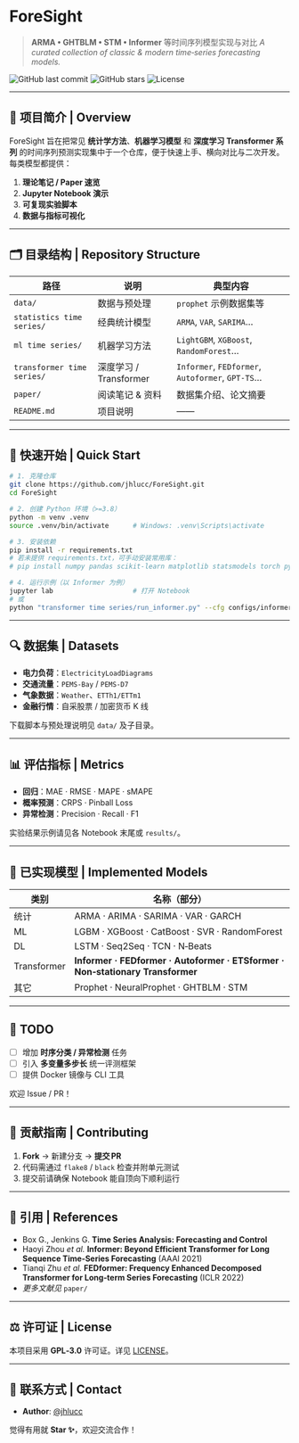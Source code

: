 # ForeSight

> **ARMA • GHTBLM • STM • Informer** 等时间序列模型实现与对比
> *A curated collection of classic & modern time‑series forecasting models.*

![GitHub last commit](https://img.shields.io/github/last-commit/jhlucc/ForeSight)
![GitHub stars](https://img.shields.io/github/stars/jhlucc/ForeSight)
![License](https://img.shields.io/github/license/jhlucc/ForeSight)

---

## 📖 项目简介 | Overview

ForeSight 旨在把常见 **统计学方法**、**机器学习模型** 和 **深度学习 Transformer 系列** 的时间序列预测实现集中于一个仓库，便于快速上手、横向对比与二次开发。每类模型都提供：

1. **理论笔记 / Paper 速览**
2. **Jupyter Notebook 演示**
3. **可复现实验脚本**
4. **数据与指标可视化**

---

## 🗂️ 目录结构 | Repository Structure

| 路径                         | 说明                 | 典型内容                                             |
| -------------------------- | ------------------ | ------------------------------------------------ |
| `data/`                    | 数据与预处理             | `prophet` 示例数据集等                                 |
| `statistics time series/`  | 经典统计模型             | `ARMA`, `VAR`, `SARIMA`…                         |
| `ml time series/`          | 机器学习方法             | `LightGBM`, `XGBoost`, `RandomForest`…           |
| `transformer time series/` | 深度学习 / Transformer | `Informer`, `FEDformer`, `Autoformer`, `GPT‑TS`… |
| `paper/`                   | 阅读笔记 & 资料          | 数据集介绍、论文摘要                                       |
| `README.md`                | 项目说明               | ——                                               |

---

## 🚀 快速开始 | Quick Start

```bash
# 1. 克隆仓库
git clone https://github.com/jhlucc/ForeSight.git
cd ForeSight

# 2. 创建 Python 环境（>=3.8）
python -m venv .venv
source .venv/bin/activate      # Windows: .venv\Scripts\activate

# 3. 安装依赖
pip install -r requirements.txt
# 若未提供 requirements.txt，可手动安装常用库：
# pip install numpy pandas scikit-learn matplotlib statsmodels torch pytorch-lightning

# 4. 运行示例（以 Informer 为例）
jupyter lab                    # 打开 Notebook
# 或
python "transformer time series/run_informer.py" --cfg configs/informer.yaml
```

---

## 🔍 数据集 | Datasets

* **电力负荷**：`ElectricityLoadDiagrams`
* **交通流量**：`PEMS‑Bay` / `PEMS‑D7`
* **气象数据**：`Weather`、`ETTh1/ETTm1`
* **金融行情**：自采股票 / 加密货币 K 线

下载脚本与预处理说明见 `data/` 及子目录。

---

## 📊 评估指标 | Metrics

* **回归**：MAE · RMSE · MAPE · sMAPE
* **概率预测**：CRPS · Pinball Loss
* **异常检测**：Precision · Recall · F1

实验结果示例请见各 Notebook 末尾或 `results/`。

---

## 🧠 已实现模型 | Implemented Models

| 类别          | 名称（部分）                                                                         |
| ----------- | ------------------------------------------------------------------------------ |
| 统计          | ARMA · ARIMA · SARIMA · VAR · GARCH                                            |
| ML          | LGBM · XGBoost · CatBoost · SVR · RandomForest                                 |
| DL          | LSTM · Seq2Seq · TCN · N‑Beats                                                 |
| Transformer | **Informer · FEDformer · Autoformer · ETSformer · Non‑stationary Transformer** |
| 其它          | Prophet · NeuralProphet · GHTBLM · STM                                         |

---

## 📌 TODO

* [ ] 增加 **时序分类 / 异常检测** 任务
* [ ] 引入 **多变量多步长** 统一评测框架
* [ ] 提供 Docker 镜像与 CLI 工具

欢迎 Issue / PR！

---

## 🤝 贡献指南 | Contributing

1. **Fork** → 新建分支 → **提交 PR**
2. 代码需通过 `flake8` / `black` 检查并附单元测试
3. 提交前请确保 Notebook 能自顶向下顺利运行

---

## 📝 引用 | References

* Box G., Jenkins G. **Time Series Analysis: Forecasting and Control**
* Haoyi Zhou *et al.* **Informer: Beyond Efficient Transformer for Long Sequence Time‑Series Forecasting** (AAAI 2021)
* Tianqi Zhu *et al.* **FEDformer: Frequency Enhanced Decomposed Transformer for Long‑term Series Forecasting** (ICLR 2022)
* *更多文献见* `paper/`

---

## ⚖️ 许可证 | License

本项目采用 **GPL‑3.0** 许可证。详见 [LICENSE](./LICENSE)。

---

## 🔗 联系方式 | Contact

* **Author**: [@jhlucc](https://github.com/jhlucc)

觉得有用就 **Star ✨**，欢迎交流合作！
